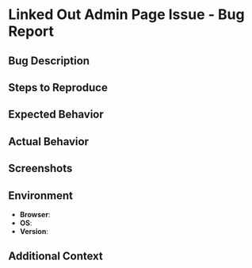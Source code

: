 # Linked Out Admin Page Issue - Bug Report

## Bug Description

<!-- Describe the bug in detail. Include any error messages or unexpected behavior observed. -->

## Steps to Reproduce

<!-- List the steps to reproduce the bug. For example:
1. Go to '...'
2. Click on '...'
3. Scroll down to '...'
4. See error
-->

## Expected Behavior

<!-- Describe what you expected to happen. -->

## Actual Behavior

<!-- Describe what actually happened. -->

## Screenshots

<!-- If applicable, add screenshots to help explain the bug. -->

## Environment

- **Browser**: <!-- e.g., Chrome, Firefox, etc. -->
- **OS**: <!-- e.g., Windows 10, macOS 11 -->
- **Version**: <!-- App version or commit SHA where the bug was found -->

## Additional Context

<!-- Add any other context about the problem here, such as possible causes or ideas for a fix. -->
